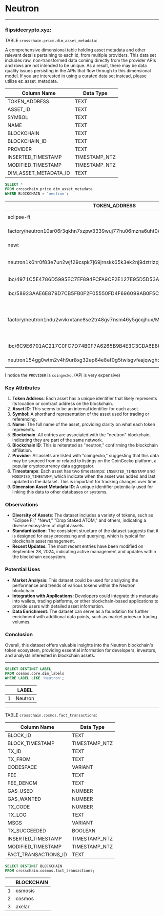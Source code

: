 # Neutron


---
### flipsidecrypto.xyz:

TABLE `crosschain.price.dim_asset_metadata`:

A comprehensive dimensional table holding asset metadata and other relevant details pertaining to each id, from multiple providers. This data set includes raw, non-transformed data coming directly from the provider APIs and rows are not intended to be unique. As a result, there may be data quality issues persisting in the APIs that flow through to this dimensional model. If you are interested in using a curated data set instead, please utilize ez_asset_metadata.

| Column Name               | Data Type      |
|---------------------------|----------------|
| TOKEN_ADDRESS             | TEXT           |
| ASSET_ID                  | TEXT           |
| SYMBOL                    | TEXT           |
| NAME                      | TEXT           |
| BLOCKCHAIN                | TEXT           |
| BLOCKCHAIN_ID             | TEXT           |
| PROVIDER                  | TEXT           |
| INSERTED_TIMESTAMP        | TIMESTAMP_NTZ  |
| MODIFIED_TIMESTAMP        | TIMESTAMP_NTZ  |
| DIM_ASSET_METADATA_ID     | TEXT           |

```sql
SELECT *
FROM crosschain.price.dim_asset_metadata
WHERE BLOCKCHAIN = 'neutron';
```
| TOKEN_ADDRESS                                                                 | ASSET_ID              | SYMBOL | NAME               | BLOCKCHAIN | BLOCKCHAIN_ID | PROVIDER   | INSERTED_TIMESTAMP          | MODIFIED_TIMESTAMP          | DIM_ASSET_METADATA_ID                     |
|------------------------------------------------------------------------------|-----------------------|--------|--------------------|------------|----------------|------------|-----------------------------|-----------------------------|-------------------------------------------|
| eclipse-fi                                                                   | eclipse-fi            | eclip  | Eclipse Fi         | neutron    | neutron        | coingecko  | 2024-06-03 20:16:18.425     | 2024-06-03 20:16:18.425     | f65aa2ec4e4e47daa60af28bca2591c6        |
| factory/neutron10sr06r3qkhn7xzpw3339wuj77hu06mzna6uht0/eclip              | eclipse-fi            | eclip  | Eclipse Fi         | neutron    | neutron        | coingecko  | 2024-09-28 14:41:34.745     | 2024-09-28 14:41:34.745     | 36110163d32df8fd84386e7873355658        |
| newt                                                                         | newt                  | newt   | Newt               | neutron    | neutron        | coingecko  | 2024-09-28 14:41:34.745     | 2024-09-28 14:41:34.745     | b828560c19cc981ccda90cb5059d8cd8        |
| neutron1k6hr0f83e7un2wjf29cspk7j69jrnskk65k3ek2nj9dztrlzpj6q00rtsa        | drop-staked-atom     | datom  | Drop Staked ATOM   | neutron    | neutron        | coingecko  | 2024-09-28 14:41:34.745     | 2024-09-28 14:41:34.745     | 618b7782ac50fda103b3499e1470d504        |
| ibc/4971C5E4786D5995EC7EF894FCFA9CF2E127E95D5D53A982F6A062F3F410EDB8     | levana-protocol      | lvn    | Levana             | neutron    | neutron        | coingecko  | 2024-09-28 14:41:34.745     | 2024-09-28 14:41:34.745     | 777dd9105e6c1d8e9384b8e8873325d7        |
| ibc/58923AAE6E879D7CB5FB0F2F05550FD4F696099AB0F5CDF0A05CC0309DD8BC78      | cerberus-2           | crbrus | Cerberus           | neutron    | neutron        | coingecko  | 2024-09-28 14:41:34.745     | 2024-09-28 14:41:34.745     | 42027b84715e8e932dd7f72e16946da6        |
| factory/neutron1ndu2wvkrxtane8se2tr48gv7nsm46y5gcqjhux/MARS                | mars-protocol-a7fcbcfb-fd61-4017-92f0-7ee9f9cc6da3 | mars   | Mars Protocol      | neutron    | neutron        | coingecko  | 2024-09-28 14:41:34.745     | 2024-09-28 14:41:34.745     | 1ec8f88d6a006244d8f5a1587d86351f        |
| ibc/6C9E6701AC217C0FC7D74B0F7A6265B9B4E3C3CDA6E80AADE5F950A8F52F9972      | nolus                 | nls    | Nolus              | neutron    | neutron        | coingecko  | 2024-09-28 14:41:34.745     | 2024-09-28 14:41:34.745     | f9aa63af77c9e4dc71cbda4292b37fcd        |
| neutron154gg0wtm2v4h9ur8xg32ep64e8ef0g5twlsgvfeajqwghdryvyqsqhgk8e        | apollo-2             | apollo | Apollo             | neutron    | neutron        | coingecko  | 2024-09-28 14:41:34.745     | 2024-09-28 14:41:34.745     | 2dbb5170414156219e19997ef492ac1a        |

I notice the `PROVIDER` is `coingecko`. (API is very expensive) 

### Key Attributes

1. **Token Address**: Each asset has a unique identifier that likely represents its location or contract address on the blockchain.
2. **Asset ID**: This seems to be an internal identifier for each asset.
3. **Symbol**: A shorthand representation of the asset used for trading or referencing.
4. **Name**: The full name of the asset, providing clarity on what each token represents.
5. **Blockchain**: All entries are associated with the "neutron" blockchain, indicating they are part of the same network.
6. **Blockchain ID**: This is reiterated as "neutron," confirming the blockchain affiliation.
7. **Provider**: All assets are listed with "coingecko," suggesting that this data may be sourced from or related to listings on the CoinGecko platform, a popular cryptocurrency data aggregator.
8. **Timestamps**: Each asset has two timestamps: `INSERTED_TIMESTAMP` and `MODIFIED_TIMESTAMP`, which indicate when the asset was added and last updated in the dataset. This is important for tracking changes over time.
9. **Dimension Asset Metadata ID**: A unique identifier potentially used for linking this data to other databases or systems.

### Observations

- **Diversity of Assets**: The dataset includes a variety of tokens, such as "Eclipse Fi," "Newt," "Drop Staked ATOM," and others, indicating a diverse ecosystem of digital assets.
- **Standardization**: The consistent structure of the dataset suggests that it is designed for easy processing and querying, which is typical for blockchain asset management.
- **Recent Updates**: The most recent entries have been modified on September 28, 2024, indicating active management and updates within the blockchain ecosystem.

### Potential Uses

- **Market Analysis**: This dataset could be used for analyzing the performance and trends of various tokens within the Neutron blockchain.
- **Integration with Applications**: Developers could integrate this metadata into wallets, trading platforms, or other blockchain-based applications to provide users with detailed asset information.
- **Data Enrichment**: The dataset can serve as a foundation for further enrichment with additional data points, such as market prices or trading volumes.

### Conclusion

Overall, this dataset offers valuable insights into the Neutron blockchain's token ecosystem, providing essential information for developers, investors, and analysts interested in blockchain assets.

---
```SQL
SELECT DISTINCT LABEL
FROM cosmos.core.dim_labels
WHERE LABEL LIKE 'Neutron';
```

| | LABEL |
| --- | --- |
| 1 | Neutron |

---

TABLE `crosschain.cosmos.fact_transactions`:

| Column Name              | Data Type     |
|--------------------------|----------------|
| BLOCK_ID                 | TEXT           |
| BLOCK_TIMESTAMP          | TIMESTAMP_NTZ  |
| TX_ID                    | TEXT           |
| TX_FROM                  | TEXT           |
| CODESPACE                | VARIANT        |
| FEE                      | TEXT           |
| FEE_DENOM                | TEXT           |
| GAS_USED                 | NUMBER         |
| GAS_WANTED               | NUMBER         |
| TX_CODE                  | NUMBER         |
| TX_LOG                   | TEXT           |
| MSGS                     | VARIANT        |
| TX_SUCCEEDED             | BOOLEAN        |
| INSERTED_TIMESTAMP       | TIMESTAMP_NTZ  |
| MODIFIED_TIMESTAMP       | TIMESTAMP_NTZ  |
| FACT_TRANSACTIONS_ID     | TEXT           |

```SQL
SELECT DISTINCT BLOCKCHAIN
FROM crosschain.cosmos.fact_transactions;
```

| | BLOCKCHAIN |
| --- | --- |
| 1 | osmosis |
| 2 | cosmos |
| 3 | axelar |


